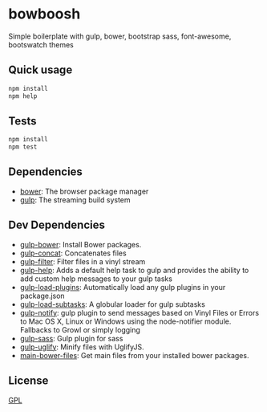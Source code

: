 # bowboosh 

Simple boilerplate with gulp, bower, bootstrap sass, font-awesome, bootswatch themes


## Quick usage
```sh
npm install
npm help
```

## Tests

```sh
npm install
npm test
```

## Dependencies

- [bower](https://github.com/bower/bower): The browser package manager
- [gulp](https://github.com/gulpjs/gulp): The streaming build system

## Dev Dependencies

- [gulp-bower](https://github.com/zont/gulp-bower): Install Bower packages.
- [gulp-concat](https://github.com/wearefractal/gulp-concat): Concatenates files
- [gulp-filter](https://github.com/sindresorhus/gulp-filter): Filter files in a vinyl stream
- [gulp-help](https://github.com/chmontgomery/gulp-help): Adds a default help task to gulp and provides the ability to add custom help messages to your gulp tasks
- [gulp-load-plugins](https://github.com/jackfranklin/gulp-load-plugins): Automatically load any gulp plugins in your package.json
- [gulp-load-subtasks](https://github.com/skorlir/gulp-load-subtasks): A globular loader for gulp subtasks
- [gulp-notify](https://github.com/mikaelbr/gulp-notify): gulp plugin to send messages based on Vinyl Files or Errors to Mac OS X, Linux or Windows using the node-notifier module. Fallbacks to Growl or simply logging
- [gulp-sass](https://github.com/dlmanning/gulp-sass): Gulp plugin for sass
- [gulp-uglify](https://github.com/terinjokes/gulp-uglify): Minify files with UglifyJS.
- [main-bower-files](https://github.com/ck86/main-bower-files): Get main files from your installed bower packages.


## License

[GPL](http://www.gnu.org/licenses/gpl.txt)

